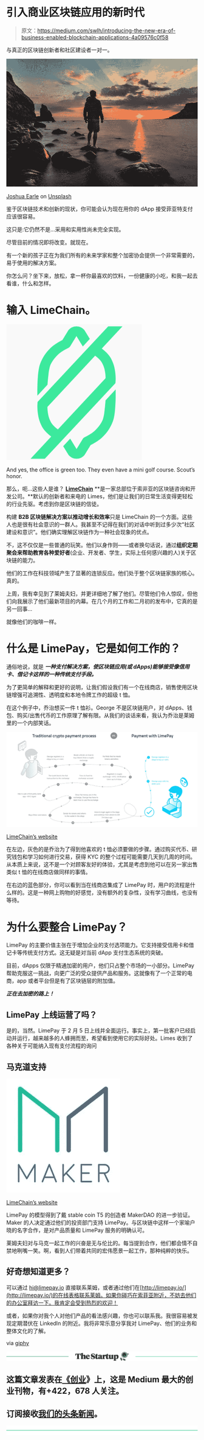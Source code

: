 # 引入商业区块链应用的新时代

> 原文：<https://medium.com/swlh/introducing-the-new-era-of-business-enabled-blockchain-applications-4a09576c0f58>

与真正的区块链创新者和社区建设者一对一。

![](img/a2c76c7373ff0e05b522b8db7878a141.png)

[Joshua Earle](https://unsplash.com/photos/ICE__bo2Vws?utm_source=unsplash&utm_medium=referral&utm_content=creditCopyText) on [Unsplash](https://unsplash.com/search/photos/beginning?utm_source=unsplash&utm_medium=referral&utm_content=creditCopyText)

鉴于区块链技术和创新的现状，你可能会认为现在用你的 dApp 接受菲亚特支付应该很容易。

这只是:它仍然不是…采用和实用性尚未完全实现。

尽管目前的情况即将改变。就现在。

有一个新的孩子正在为我们所有的未来学家和整个加密协会提供一个非常需要的，易于使用的解决方案。

你怎么问？坐下来，放松，拿一杯你最喜欢的饮料，一份健康的小吃，和我一起去看谁，什么和怎样。

# 输入 LimeChain。

![](img/e1fcc0c2baa32da3721bb787ee5d681b.png)

And yes, the office is green too. They even have a mini golf course. Scout’s honor.

那么，呃…这些人是谁？ [**LimeChain**](https://limechain.tech/) **是一家总部位于索非亚的区块链咨询和开发公司。**默认的创新者和来电的 Limes，他们是让我们的日常生活变得更轻松的行业先驱。考虑到你是区块链的信徒。

构建 **B2B 区块链解决方案以推动增长和效率**只是 LimeChain 的一个方面。这些人也是很有社会意识的一群人。我甚至不记得在我们的对话中听到过多少次“社区建设和意识”。他们确实理解区块链作为一种社会现象的优点。

不，这不仅仅是一些普通的玩笑。他们以身作则——或者换句话说，通过**组织定期聚会来帮助教育各种爱好者**(企业、开发者、学生，实际上任何感兴趣的人)关于区块链的能力。

他们的工作在科技领域产生了显著的连锁反应。他们处于整个区块链家族的核心。真的。

上周，我有幸见到了莱姆夫妇，并更详细地了解了他们。尽管他们令人惊叹，但他们向我展示了他们最新项目的内幕。在几个月的工作和二月初的发布中，它真的是另一回事…

就像他们的咖啡一样。

# 什么是 LimePay，它是如何工作的？

通俗地说，就是 ***一种支付解决方案，使区块链应用(或 dApps)能够接受像信用卡、借记卡这样的一种传统支付手段。***

为了更简单的解释和更好的说明，让我们假设我们有一个在线商店，销售使用区块链增强可追溯性、透明度和本地令牌工作的超级 t 恤。

在这个例子中，乔治想买一件 t 恤衫。George 不是区块链用户，对 dApps、钱包、购买/出售代币的工作原理了解有限。从我们的谈话来看，我认为乔治是莱姆里的一个内部笑话。

![](img/9ccd3d12ebee45875aa82cd2a941a844.png)

[LimeChain’s website](https://limechain.tech/wp-content/uploads/2019/01/limepay.png)

在左边，灰色的是乔治为了得到他喜欢的 t 恤必须要做的步骤。通过购买代币、研究钱包和学习如何进行交易，获得 KYC 的整个过程可能需要几天到几周的时间。从本质上来说，这不是一个对顾客友好的体验，尤其是考虑到他可以在另一家出售类似 t 恤的在线商店做同样的事情。

在右边的蓝色部分，你可以看到当在线商店集成了 LimePay 时，用户的流程是什么样的。这是一种网上购物的好感觉，没有额外的复杂性，没有学习曲线，也没有等待。

# 为什么要整合 LimePay？

LimePay 的主要价值主张在于增加企业的支付选项能力。它支持接受信用卡和借记卡等传统支付方式。这无疑是对当前 dApp 支付生态系统的突破。

目前，dApps 仅限于精通加密的用户，他们只占整个市场的一小部分。LimePay 帮助克服这一挑战，向更广泛的受众提供产品和服务。这就像有了一个正常的电商，app 或者平台但是有了区块链层的附加值。

***正在去加密的路上！***

## LimePay 上线运营了吗？

是的，当然。LimePay 于 2 月 5 日上线并全面运行。事实上，第一批客户已经启动并运行，越来越多的人蜂拥而至，希望看到使用它的实际好处。Limes 收到了各种关于可能纳入现有支付流程的询问

## 马克道支持

![](img/83281256b69770ad53293c67e917a999.png)

[LimeChain’s website](https://limechain.tech/wp-content/uploads/2019/01/makerdao-300x300.jpg)

LimePay 的模型得到了戴 stable coin T5 的创造者 MakerDAO 的进一步验证。Maker 的人决定通过他们的投资部门支持 LimePay。与区块链中这样一个家喻户晓的名字合作，是对产品质量和 LimePay 服务的明确认可。

莱姆夫妇对与马克一起工作的兴奋是无与伦比的。每当提到合作，他们都会情不自禁地咧嘴一笑。啊，看到人们带着共同的宏伟愿景一起工作，那种纯粹的快乐。

## 好奇想知道更多？

可以通过 hi@limepay.io 直接联系莱姆，或者通过他们在[http://limepay.io/](http://limepay.io/)的在线表格联系莱姆。如果你碰巧在索菲亚附近，不妨去他们的办公室拜访一下。我肯定会受到热烈的欢迎！

或者，如果你对我个人对他们产品的看法感兴趣，你也可以联系我。我很容易被发现定期潜伏在 LinkedIn 的附近。我将非常乐意分享我对 LimePay、他们的业务和整体文化的了解。

via [giphy](https://media.giphy.com/media/l2R0eYcNq9rJUsVAA/giphy.gif)

[![](img/308a8d84fb9b2fab43d66c117fcc4bb4.png)](https://medium.com/swlh)

## 这篇文章发表在[《创业](https://medium.com/swlh)》上，这是 Medium 最大的创业刊物，有+422，678 人关注。

## 订阅接收[我们的头条新闻](https://growthsupply.com/the-startup-newsletter/)。

[![](img/b0164736ea17a63403e660de5dedf91a.png)](https://medium.com/swlh)